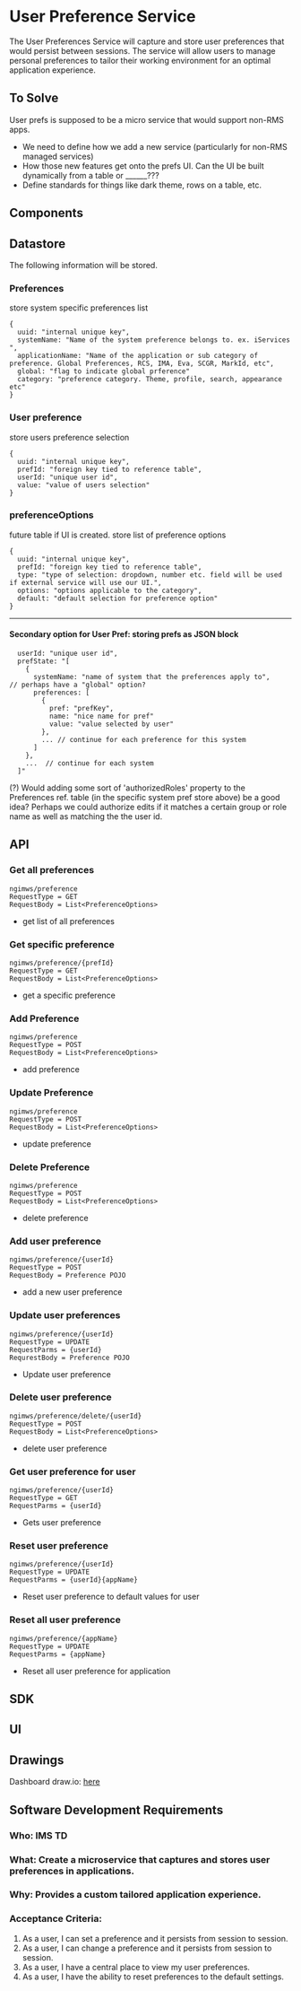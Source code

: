 # User Preference Service

The User Preferences Service will capture and store user preferences that would persist between sessions.  The service will allow users to manage personal preferences to tailor their working environment for an optimal application experience.  

## To Solve
User prefs is supposed to be a micro service that would support non-RMS apps.
- We need to define how we add a new service (particularly for non-RMS managed services)
- How those new features get onto the prefs UI.  Can the UI be built dynamically from a table or ______???
- Define standards for things like dark theme, rows on a table, etc.  



## **Components**
## Datastore
The following information will be stored.

### Preferences
store system specific preferences list
```json5
{
  uuid: "internal unique key",
  systemName: "Name of the system preference belongs to. ex. iServices ",
  applicationName: "Name of the application or sub category of preference. Global Preferences, RCS, IMA, Eva, SCGR, MarkId, etc",
  global: "flag to indicate global prference"
  category: "preference category. Theme, profile, search, appearance etc"
}
```

### User preference
store users preference selection
```json5
{
  uuid: "internal unique key",
  prefId: "foreign key tied to reference table",  
  userId: "unique user id",
  value: "value of users selection"
}
```

### preferenceOptions
future table if UI is created. store list of preference options
```json5
{
  uuid: "internal unique key",
  prefId: "foreign key tied to reference table",
  type: "type of selection: dropdown, number etc. field will be used if external service will use our UI.",
  options: "options applicable to the category",
  default: "default selection for preference option"
}
```
--------------

#### Secondary option for User Pref: storing prefs as JSON block
```json5
  userId: "unique user id",
  prefState: "[
    {
      systemName: "name of system that the preferences apply to",     // perhaps have a "global" option?
      preferences: [
        {
          pref: "prefKey",
          name: "nice name for pref"
          value: "value selected by user"
        },
        ... // continue for each preference for this system
      ]
    },
    ...  // continue for each system
  ]"
```
(?) Would adding some sort of 'authorizedRoles' property to the Preferences ref. table (in the specific system pref store above) be a good idea? Perhaps we could authorize edits if it matches a certain group or role name as well as matching the the user id.

## API

### Get all preferences
```
ngimws/preference
RequestType = GET
RequestBody = List<PreferenceOptions>
```
* get list of all preferences 

### Get specific preference
```
ngimws/preference/{prefId}
RequestType = GET
RequestBody = List<PreferenceOptions>
```
* get a specific preference

### Add Preference
```
ngimws/preference
RequestType = POST
RequestBody = List<PreferenceOptions>
```
* add preference

### Update Preference
```
ngimws/preference
RequestType = POST
RequestBody = List<PreferenceOptions>
```
* update preference

### Delete Preference
```
ngimws/preference
RequestType = POST
RequestBody = List<PreferenceOptions>
```
* delete preference

### Add user preference
```
ngimws/preference/{userId}
RequestType = POST
RequestBody = Preference POJO
```
* add a new user preference

### Update user preferences
```
ngimws/preference/{userId}
RequestType = UPDATE
RequestParms = {userId}
RequrestBody = Preference POJO
```
* Update user preference

### Delete user preference
```
ngimws/preference/delete/{userId}
RequestType = POST
RequestBody = List<PreferenceOptions>
```
* delete user preference

### Get user preference for user
```
ngimws/preference/{userId}
RequestType = GET
RequestParms = {userId}
```
* Gets user preference

### Reset user preference
```
ngimws/preference/{userId}
RequestType = UPDATE
RequestParms = {userId}{appName}
```
* Reset user preference to default values for user

### Reset all user preference
```
ngimws/preference/{appName}
RequestType = UPDATE
RequestParms = {appName}
```
* Reset all user preference for application

## SDK

## **UI**

## Drawings

Dashboard draw.io: [here](https://app.diagrams.net/?src=about#HRMSLowside%2Frmslow%2Fmaster%2FDrawings%2FUser%20Preference%20Service%2FUser%20Preference.drawio)

## **Software Development Requirements**



### Who: IMS TD



### What: Create a microservice that captures and stores user preferences in applications.


### Why: Provides a custom tailored application experience.


### Acceptance Criteria:
1.  As a user, I can set a preference and it persists from session to session.
2.  As a user, I can change a preference and it persists from session to session.
3.  As a user, I have a central place to view my user preferences.
4.  As a user, I have the ability to reset preferences to the default settings.
